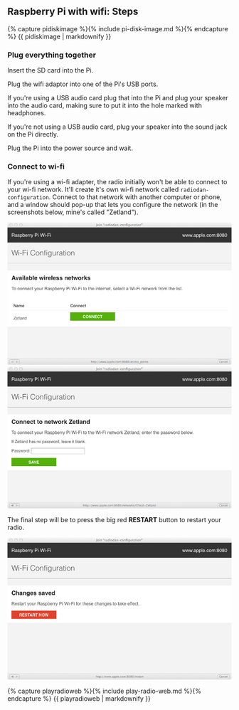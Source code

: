 Raspberry Pi with wifi: Steps
---

{% capture pidiskimage %}{% include pi-disk-image.md %}{% endcapture %}
  {{ pidiskimage | markdownify }}

### Plug everything together

Insert the SD card into the Pi.

Plug the wifi adaptor into one of the Pi's USB ports.

If you're using a USB audio card plug that into the Pi and plug your speaker into the audio card, making sure to put it into the hole marked with headphones.

If you're not using a USB audio card, plug your speaker into the sound jack on the Pi directly.

Plug the Pi into the power source and wait.

### Connect to wi-fi

If you're using a wi-fi adapter, the radio initially won't be able to 
connect to your wi-fi network. It'll create it's own wi-fi network called 
`radiodan-configuration`. Connect to that network with another computer 
or phone, and a window should pop-up that lets you configure the network 
(in the screenshots below, mine's called "Zetland").

<img src="/assets/radiodan_wifi_step1.png" alt="Radiodan wifi step 1: Show networks"/>
<img src="/assets/radiodan_wifi_step2.png" alt="Radiodan wifi step 2: Enter password"/>

The final step will be to press the big red **RESTART** button to restart 
your radio.

<img src="/assets/radiodan_wifi_step3.png" alt="Radiodan wifi step 3: restart"/>


{% capture playradioweb %}{% include play-radio-web.md %}{% endcapture %}
  {{ playradioweb | markdownify }}

<!-- Raspberry Pi with wifi: troubleshooting -->
